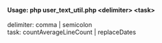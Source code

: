**Usage: php user_text_util.php &lt;delimiter&gt; &lt;task&gt;**\
\
delimiter: comma | semicolon\
task: countAverageLineCount | replaceDates
